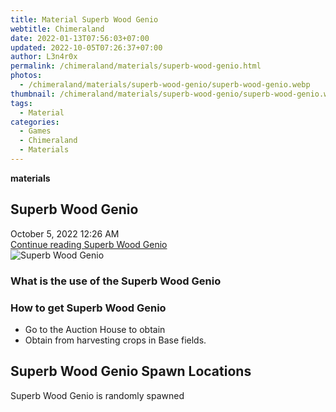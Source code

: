 ```yaml
---
title: Material Superb Wood Genio
webtitle: Chimeraland
date: 2022-01-13T07:56:03+07:00
updated: 2022-10-05T07:26:37+07:00
author: L3n4r0x
permalink: /chimeraland/materials/superb-wood-genio.html
photos:
  - /chimeraland/materials/superb-wood-genio/superb-wood-genio.webp
thumbnail: /chimeraland/materials/superb-wood-genio/superb-wood-genio.webp
tags:
  - Material
categories:
  - Games
  - Chimeraland
  - Materials
---
```


<section id="bootstrap-wrapper">
  <link
    rel="stylesheet"
    href="https://cdn.statically.io/gh/dimaslanjaka/Web-Manajemen/40ac3225/css/bootstrap-4.5-wrapper.css"
  />
  <div
    class="row g-0 border rounded overflow-hidden flex-md-row mb-4 shadow-sm position-relative"
  >
    <div class="col p-4 d-flex flex-column position-static">
      <strong class="d-inline-block mb-2 text-success">materials</strong>
      <h2 class="mb-0">Superb Wood Genio</h2>
      <div class="mb-1 text-muted">October 5, 2022 12:26 AM</div>
      <a
        href="/chimeraland/materials/superb-wood-genio.html"
        class="stretched-link d-none"
        >Continue reading Superb Wood Genio</a
      >
    </div>
    <div class="col-auto d-none d-lg-block">
      <img
        src="/chimeraland/materials/superb-wood-genio/superb-wood-genio.webp"
        alt="Superb Wood Genio"
      />
    </div>
  </div>
  <div class="row">
    <div class="col-lg-6 col-12 mb-2">
      <div class="card">
        <div class="card-body">
          <h3 class="card-title">What is the use of the Superb Wood Genio</h3>
          <div class="card-text"><ul></ul></div>
        </div>
      </div>
    </div>
    <div class="col-lg-6 col-12 mb-2">
      <div class="card">
        <div class="card-body">
          <h3 class="card-title">How to get Superb Wood Genio</h3>
          <div class="card-text">
            <ul>
              <li>Go to the Auction House to obtain</li>
              <li>Obtain from harvesting crops in Base fields.</li>
            </ul>
          </div>
        </div>
      </div>
    </div>
    <div class="col-12 mb-2">
      <h2>Superb Wood Genio Spawn Locations</h2>
      <p>Superb Wood Genio is randomly spawned</p>
    </div>
  </div>
</section>